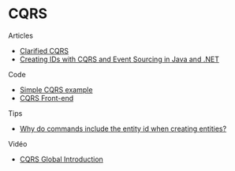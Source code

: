 # CQRS

Articles

- [Clarified CQRS](https://udidahan.com/2009/12/09/clarified-cqrs/)
- [Creating IDs with CQRS and Event Sourcing in Java and .NET](https://thomasjaeger.wordpress.com/2016/01/09/creating-ids-with-cqrs-and-event-sourcing-in-java-and-net/)

Code

- [Simple CQRS example](https://github.com/gregoryyoung/m-r)
- [CQRS Front-end](https://github.com/OpenCircleEndy/cqrs-frontend)

Tips

- [Why do commands include the entity id when creating entities?](https://github.com/gregoryyoung/m-r/issues/17)

Vidéo

- [CQRS Global Introduction](https://www.youtube.com/watch?v=EkEz3pcLdgY)
